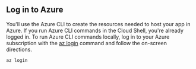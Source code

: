## Log in to Azure

You'll use the Azure CLI to create the resources needed to host your app in Azure. If you run Azure CLI commands in the Cloud Shell, you're already logged in. To run Azure CLI commands locally, log in to your Azure subscription with the [az login](/cli/azure/#login) command and follow the on-screen directions.

```azurecli
az login
```
